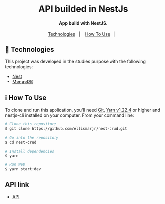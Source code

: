 <h1 align="center">
  API builded in NestJs
</h1>


<h4 align="center">
  App build with NestJS.
</h4>

<p align="center">
  <a href="#rocket-technologies">Technologies</a>&nbsp;&nbsp;&nbsp;|&nbsp;&nbsp;&nbsp;
  <a href="#information_source-how-to-use">How To Use</a>&nbsp;&nbsp;&nbsp;|&nbsp;&nbsp;&nbsp;
</p>

## :rocket: Technologies

This project was developed in the studies purpose with the following technologies:

- [Nest](https://docs.nestjs.com/)
- [MongoDB](https://mongodb.com/)

## :information_source: How To Use

To clone and run this application, you'll need [Git](https://git-scm.com), [Yarn v1.22.4](https://yarnpkg.com/) or higher and nestjs-cli installed on your computer. From your command line:

```bash
# Clone this repository
$ git clone https://github.com/ellismarjr/nest-crud.git

# Go into the repository
$ cd nest-crud

# Install dependencies
$ yarn

# Run Web
$ yarn start:dev

```

## API link
- [API](https://nestjs-crud-jr.herokuapp.co)

